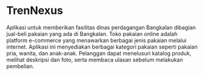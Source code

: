 # TrenNexus
Aplikasi  untuk memberikan fasilitas dinas perdagangan Bangkalan  dibagian jual-beli  pakaian yang ada di Bangkalan. Toko pakaian online adalah platform e-commerce yang menawarkan berbagai jenis pakaian melalui internet. Aplikasi ini menyediakan berbagai kategori pakaian seperti pakaian pria, wanita, dan anak-anak. Pelanggan dapat menelusuri katalog produk, melihat deskripsi dan foto, serta membaca ulasan sebelum melakukan pembelian.
